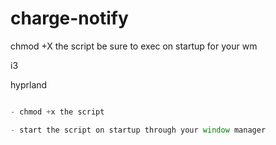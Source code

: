 # charge-notify

chmod +X the script
be sure to exec on startup for your wm

i3

hyprland


```js

- chmod +x the script

- start the script on startup through your window manager

```
